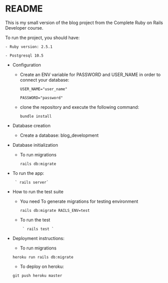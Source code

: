 # README

This is my small version of the blog project from the Complete Ruby on Rails Developer course.

To run the project, you should have:

    - Ruby version: 2.5.1
    
    - Postgresql 10.5

* Configuration

    - Create an ENV variable for PASSWORD and USER_NAME in order to connect your database:

         `USER_NAME="user_name" `  

        ` PASSWORD="password" `  

    - clone the repository and execute the following command:
    
       ` bundle install `

* Database creation

    - Create a database: blog_development

* Database initialization

    - To run migrations

         ` rails db:migrate  ` 

* To run the app:
   
       ` rails server`

* How to run the test suite

    - You need To generate migrations for testing environment

         ` rails db:migrate RAILS_ENV=test  ` 

    - To run the test

           ` rails test ` 

* Deployment instructions:

    - To run migrations

     ` heroku run rails db:migrate `

    - To deploy on heroku:

     ` git push heroku master `
